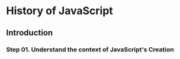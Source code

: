 # History of JavaScript

## Introduction

### Step 01. Understand the context of JavaScript's Creation